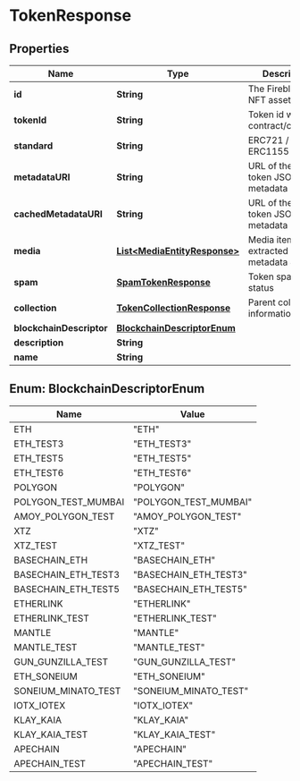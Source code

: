 

# TokenResponse


## Properties

| Name | Type | Description | Notes |
|------------ | ------------- | ------------- | -------------|
|**id** | **String** | The Fireblocks NFT asset id |  |
|**tokenId** | **String** | Token id within the contract/collection |  |
|**standard** | **String** | ERC721 / ERC1155 |  |
|**metadataURI** | **String** | URL of the original token JSON metadata |  [optional] |
|**cachedMetadataURI** | **String** | URL of the cached token JSON metadata |  [optional] |
|**media** | [**List&lt;MediaEntityResponse&gt;**](MediaEntityResponse.md) | Media items extracted from metadata JSON |  [optional] |
|**spam** | [**SpamTokenResponse**](SpamTokenResponse.md) | Token spam status |  [optional] |
|**collection** | [**TokenCollectionResponse**](TokenCollectionResponse.md) | Parent collection information |  [optional] |
|**blockchainDescriptor** | [**BlockchainDescriptorEnum**](#BlockchainDescriptorEnum) |  |  |
|**description** | **String** |  |  [optional] |
|**name** | **String** |  |  [optional] |



## Enum: BlockchainDescriptorEnum

| Name | Value |
|---- | -----|
| ETH | &quot;ETH&quot; |
| ETH_TEST3 | &quot;ETH_TEST3&quot; |
| ETH_TEST5 | &quot;ETH_TEST5&quot; |
| ETH_TEST6 | &quot;ETH_TEST6&quot; |
| POLYGON | &quot;POLYGON&quot; |
| POLYGON_TEST_MUMBAI | &quot;POLYGON_TEST_MUMBAI&quot; |
| AMOY_POLYGON_TEST | &quot;AMOY_POLYGON_TEST&quot; |
| XTZ | &quot;XTZ&quot; |
| XTZ_TEST | &quot;XTZ_TEST&quot; |
| BASECHAIN_ETH | &quot;BASECHAIN_ETH&quot; |
| BASECHAIN_ETH_TEST3 | &quot;BASECHAIN_ETH_TEST3&quot; |
| BASECHAIN_ETH_TEST5 | &quot;BASECHAIN_ETH_TEST5&quot; |
| ETHERLINK | &quot;ETHERLINK&quot; |
| ETHERLINK_TEST | &quot;ETHERLINK_TEST&quot; |
| MANTLE | &quot;MANTLE&quot; |
| MANTLE_TEST | &quot;MANTLE_TEST&quot; |
| GUN_GUNZILLA_TEST | &quot;GUN_GUNZILLA_TEST&quot; |
| ETH_SONEIUM | &quot;ETH_SONEIUM&quot; |
| SONEIUM_MINATO_TEST | &quot;SONEIUM_MINATO_TEST&quot; |
| IOTX_IOTEX | &quot;IOTX_IOTEX&quot; |
| KLAY_KAIA | &quot;KLAY_KAIA&quot; |
| KLAY_KAIA_TEST | &quot;KLAY_KAIA_TEST&quot; |
| APECHAIN | &quot;APECHAIN&quot; |
| APECHAIN_TEST | &quot;APECHAIN_TEST&quot; |



